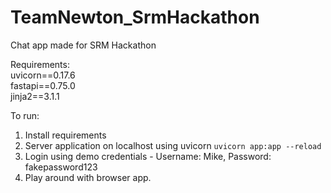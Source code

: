 # TeamNewton_SrmHackathon
Chat app made for SRM Hackathon

Requirements:  
uvicorn==0.17.6  
fastapi==0.75.0  
jinja2==3.1.1  

To run:
1. Install requirements
2. Server application on localhost using uvicorn `uvicorn app:app --reload`
3. Login using demo credentials - Username: Mike, Password: fakepassword123
4. Play around with browser app.
